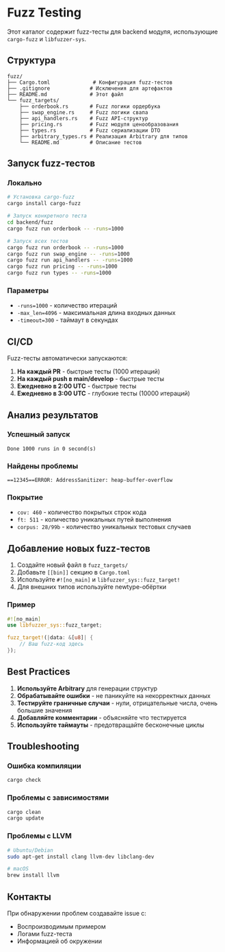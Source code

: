 # Fuzz Testing

Этот каталог содержит fuzz-тесты для backend модуля, использующие `cargo-fuzz` и `libfuzzer-sys`.

## Структура

```
fuzz/
├── Cargo.toml              # Конфигурация fuzz-тестов
├── .gitignore             # Исключения для артефактов
├── README.md              # Этот файл
└── fuzz_targets/
    ├── orderbook.rs       # Fuzz логики ордербука
    ├── swap_engine.rs     # Fuzz логики свапа
    ├── api_handlers.rs    # Fuzz API-структур
    ├── pricing.rs         # Fuzz модуля ценообразования
    ├── types.rs           # Fuzz сериализации DTO
    ├── arbitrary_types.rs # Реализация Arbitrary для типов
    └── README.md          # Описание тестов
```

## Запуск fuzz-тестов

### Локально

```bash
# Установка cargo-fuzz
cargo install cargo-fuzz

# Запуск конкретного теста
cd backend/fuzz
cargo fuzz run orderbook -- -runs=1000

# Запуск всех тестов
cargo fuzz run orderbook -- -runs=1000
cargo fuzz run swap_engine -- -runs=1000
cargo fuzz run api_handlers -- -runs=1000
cargo fuzz run pricing -- -runs=1000
cargo fuzz run types -- -runs=1000
```

### Параметры

- `-runs=1000` - количество итераций
- `-max_len=4096` - максимальная длина входных данных
- `-timeout=300` - таймаут в секундах

## CI/CD

Fuzz-тесты автоматически запускаются:

1. **На каждый PR** - быстрые тесты (1000 итераций)
2. **На каждый push в main/develop** - быстрые тесты
3. **Ежедневно в 2:00 UTC** - быстрые тесты
4. **Ежедневно в 3:00 UTC** - глубокие тесты (10000 итераций)

## Анализ результатов

### Успешный запуск
```
Done 1000 runs in 0 second(s)
```

### Найдены проблемы
```
==12345==ERROR: AddressSanitizer: heap-buffer-overflow
```

### Покрытие
- `cov: 460` - количество покрытых строк кода
- `ft: 511` - количество уникальных путей выполнения
- `corpus: 28/99b` - количество уникальных тестовых случаев

## Добавление новых fuzz-тестов

1. Создайте новый файл в `fuzz_targets/`
2. Добавьте `[[bin]]` секцию в `Cargo.toml`
3. Используйте `#![no_main]` и `libfuzzer_sys::fuzz_target!`
4. Для внешних типов используйте newtype-обёртки

### Пример

```rust
#![no_main]
use libfuzzer_sys::fuzz_target;

fuzz_target!(|data: &[u8]| {
    // Ваш fuzz-код здесь
});
```

## Best Practices

1. **Используйте Arbitrary** для генерации структур
2. **Обрабатывайте ошибки** - не паникуйте на некорректных данных
3. **Тестируйте граничные случаи** - нули, отрицательные числа, очень большие значения
4. **Добавляйте комментарии** - объясняйте что тестируется
5. **Используйте таймауты** - предотвращайте бесконечные циклы

## Troubleshooting

### Ошибка компиляции
```bash
cargo check
```

### Проблемы с зависимостями
```bash
cargo clean
cargo update
```

### Проблемы с LLVM
```bash
# Ubuntu/Debian
sudo apt-get install clang llvm-dev libclang-dev

# macOS
brew install llvm
```

## Контакты

При обнаружении проблем создавайте issue с:
- Воспроизводимым примером
- Логами fuzz-теста
- Информацией об окружении 